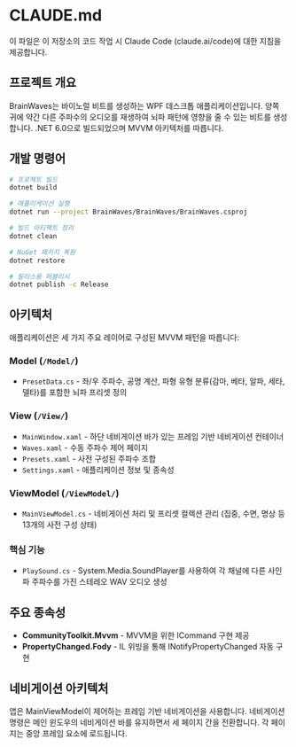 # CLAUDE.md

이 파일은 이 저장소의 코드 작업 시 Claude Code (claude.ai/code)에 대한 지침을 제공합니다.

## 프로젝트 개요

BrainWaves는 바이노럴 비트를 생성하는 WPF 데스크톱 애플리케이션입니다. 양쪽 귀에 약간 다른 주파수의 오디오를 재생하여 뇌파 패턴에 영향을 줄 수 있는 비트를 생성합니다. .NET 6.0으로 빌드되었으며 MVVM 아키텍처를 따릅니다.

## 개발 명령어

```bash
# 프로젝트 빌드
dotnet build

# 애플리케이션 실행
dotnet run --project BrainWaves/BrainWaves/BrainWaves.csproj

# 빌드 아티팩트 정리
dotnet clean

# NuGet 패키지 복원
dotnet restore

# 릴리스용 퍼블리시
dotnet publish -c Release
```

## 아키텍처

애플리케이션은 세 가지 주요 레이어로 구성된 MVVM 패턴을 따릅니다:

### Model (`/Model/`)
- `PresetData.cs` - 좌/우 주파수, 공명 계산, 파형 유형 분류(감마, 베타, 알파, 세타, 델타)를 포함한 뇌파 프리셋 정의

### View (`/View/`)
- `MainWindow.xaml` - 하단 네비게이션 바가 있는 프레임 기반 네비게이션 컨테이너
- `Waves.xaml` - 수동 주파수 제어 페이지
- `Presets.xaml` - 사전 구성된 주파수 조합
- `Settings.xaml` - 애플리케이션 정보 및 종속성

### ViewModel (`/ViewModel/`)
- `MainViewModel.cs` - 네비게이션 처리 및 프리셋 컬렉션 관리 (집중, 수면, 명상 등 13개의 사전 구성 상태)

### 핵심 기능
- `PlaySound.cs` - System.Media.SoundPlayer를 사용하여 각 채널에 다른 사인파 주파수를 가진 스테레오 WAV 오디오 생성

## 주요 종속성

- **CommunityToolkit.Mvvm** - MVVM을 위한 ICommand 구현 제공
- **PropertyChanged.Fody** - IL 위빙을 통해 INotifyPropertyChanged 자동 구현

## 네비게이션 아키텍처

앱은 MainViewModel이 제어하는 프레임 기반 네비게이션을 사용합니다. 네비게이션 명령은 메인 윈도우의 네비게이션 바를 유지하면서 세 페이지 간을 전환합니다. 각 페이지는 중앙 프레임 요소에 로드됩니다.